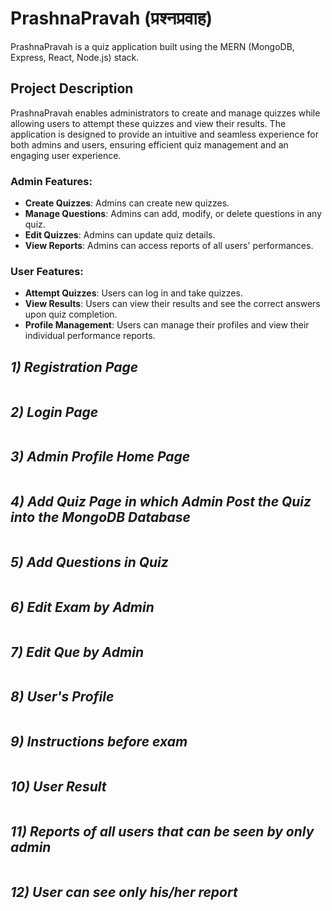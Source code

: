 
# PrashnaPravah (प्रश्नप्रवाह)

PrashnaPravah is a quiz application built using the MERN (MongoDB, Express, React, Node.js) stack.

## Project Description

PrashnaPravah enables administrators to create and manage quizzes while allowing users to attempt these quizzes and view their results. The application is designed to provide an intuitive and seamless experience for both admins and users, ensuring efficient quiz management and an engaging user experience.

### Admin Features:
- **Create Quizzes**: Admins can create new quizzes.
- **Manage Questions**: Admins can add, modify, or delete questions in any quiz.
- **Edit Quizzes**: Admins can update quiz details.
- **View Reports**: Admins can access reports of all users' performances.

### User Features:
- **Attempt Quizzes**: Users can log in and take quizzes.
- **View Results**: Users can view their results and see the correct answers upon quiz completion.
- **Profile Management**: Users can manage their profiles and view their individual performance reports.


<i><h2>1) Registration Page</h2></i>
<img src=""/>
<i><h2>2) Login Page</h2></i>
<img src=""/>
<i><h2>3) Admin Profile Home Page</h2></i>
<img src=""/>
<i><h2>4) Add Quiz Page in which Admin Post the Quiz into the MongoDB Database</h2></i>
<img src=""/>
<i><h2>5) Add Questions in Quiz </h2></i>
<img src=""/>
<i><h2>6) Edit Exam by Admin </h2></i>
<img src=""/>
<i><h2>7) Edit Que by Admin </h2></i>
<img src=""/>
<i><h2>8) User's Profile </h2></i>
<img src=""/>
<i><h2>9) Instructions before exam </h2></i>
<img src=""/>
<i><h2>10) User Result</h2></i>
<img src=""/>
<i><h2>11) Reports of all users that can be seen by only admin </h2></i>
<img src=""/>
<i><h2>12) User can see only his/her report </h2></i>
<img src=""/>
